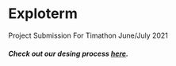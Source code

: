 # Exploterm
Project Submission For Timathon June/July 2021
##### Check out our desing process [here](https://github.com/exploterm/terminal-file-explorer/tree/main/designs).
